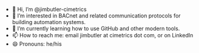 - 👋 Hi, I’m @jimbutler-cimetrics
- 👀 I’m interested in BACnet and related communication protocols for building automation systems.
- 🌱 I’m currently learning how to use GitHub and other modern tools.
- 📫 How to reach me: email jimbutler at cimetrics dot com, or on LinkedIn
- 😄 Pronouns: he/his

<!---
jimbutler-cimetrics/jimbutler-cimetrics is a ✨ special ✨ repository because its `README.md` (this file) appears on your GitHub profile.
You can click the Preview link to take a look at your changes.
--->
